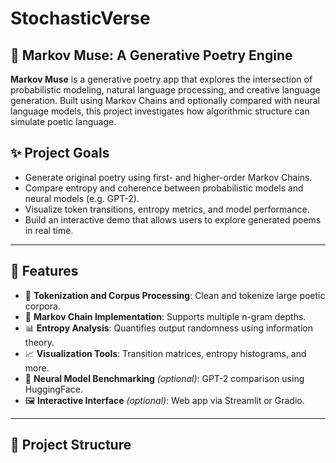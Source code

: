 # StochasticVerse

## 🧠 Markov Muse: A Generative Poetry Engine

**Markov Muse** is a generative poetry app that explores the intersection of probabilistic modeling, natural language processing, and creative language generation. Built using Markov Chains and optionally compared with neural language models, this project investigates how algorithmic structure can simulate poetic language.

## ✨ Project Goals

- Generate original poetry using first- and higher-order Markov Chains.
- Compare entropy and coherence between probabilistic models and neural models (e.g. GPT-2).
- Visualize token transitions, entropy metrics, and model performance.
- Build an interactive demo that allows users to explore generated poems in real time.

---

## 🚀 Features

- 🧾 **Tokenization and Corpus Processing**: Clean and tokenize large poetic corpora.
- 🔁 **Markov Chain Implementation**: Supports multiple n-gram depths.
- 📊 **Entropy Analysis**: Quantifies output randomness using information theory.
- 📈 **Visualization Tools**: Transition matrices, entropy histograms, and more.
- 🧠 **Neural Model Benchmarking** *(optional)*: GPT-2 comparison using HuggingFace.
- 🖼️ **Interactive Interface** *(optional)*: Web app via Streamlit or Gradio.

---

## 📂 Project Structure

